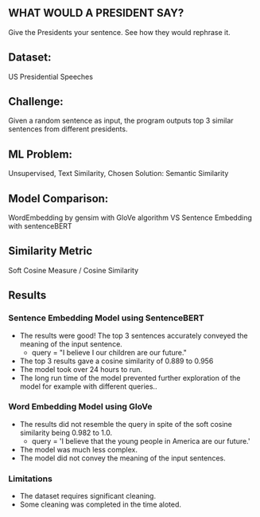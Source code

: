 ## WHAT WOULD A PRESIDENT SAY? 
Give the Presidents your sentence. See how they would rephrase it.


## Dataset:
US Presidential Speeches

## Challenge:
Given a random sentence as input, the program outputs top 3 similar sentences from different presidents.

## ML Problem:
Unsupervised, Text Similarity, Chosen Solution: Semantic Similarity

## Model Comparison:
WordEmbedding by gensim with GloVe algorithm VS Sentence Embedding with sentenceBERT

## Similarity Metric
Soft Cosine Measure / Cosine Similarity

## Results  
### Sentence Embedding Model using SentenceBERT
- The results were good! The top 3 sentences accurately conveyed the meaning of the input sentence.
    - query = "I believe I our children are our future."
- The top 3 results gave a cosine similarity of 0.889 to 0.956
- The model took over 24 hours to run.
- The long run time of the model prevented further exploration of the model for example with different queries..

### Word Embedding Model using GloVe  
- The results did not resemble the query in spite of the soft cosine similarity being 0.982 to 1.0.
    - query = 'I believe that the young people in America are our future.'
- The model was much less complex.
- The model did not convey the meaning of the input sentences.

### Limitations
- The dataset requires significant cleaning.
- Some cleaning was completed in the time aloted.